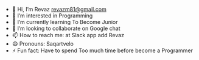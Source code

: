 - 👋 Hi, I’m Revaz revazm81@gmail.com
- 👀 I’m interested in Programming
- 🌱 I’m currently learning To Become Junior
- 💞️ I’m looking to collaborate on Google chat
- 📫 How to reach me: at Slack app add Revaz
- 😄 Pronouns: Saqartvelo 
- ⚡ Fun fact: Have to spend Too much time before become a Programmer

<!---
revazm/revazm is a ✨ special ✨ repository because its `README.md` (this file) appears on your GitHub profile.
You can click the Preview link to take a look at your changes.
--->
